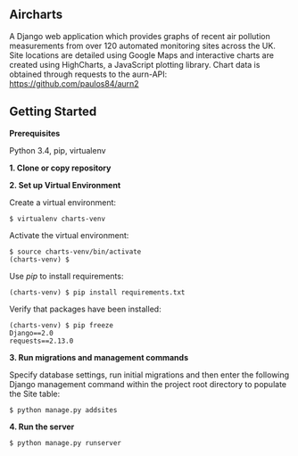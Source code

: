 Aircharts
-----------

A Django web application which provides graphs of recent air pollution measurements from over 120 automated
monitoring sites across the UK. Site locations are detailed using Google Maps and interactive charts are created using HighCharts, a JavaScript plotting library.
Chart data is obtained through requests to the aurn-API:  https://github.com/paulos84/aurn2

Getting Started
---------------


**Prerequisites**

Python 3.4, pip, virtualenv

**1. Clone or copy repository**

**2. Set up Virtual Environment**

Create a virtual environment:

    $ virtualenv charts-venv

Activate the virtual environment:

    $ source charts-venv/bin/activate
    (charts-venv) $

Use *pip* to install requirements:

    (charts-venv) $ pip install requirements.txt

Verify that packages have been installed:

    (charts-venv) $ pip freeze
    Django==2.0
    requests==2.13.0

**3. Run migrations and management commands**

Specify database settings, run initial migrations and then enter the following Django management command within the project root directory to populate the Site table:

    $ python manage.py addsites

**4. Run the server**

    $ python manage.py runserver